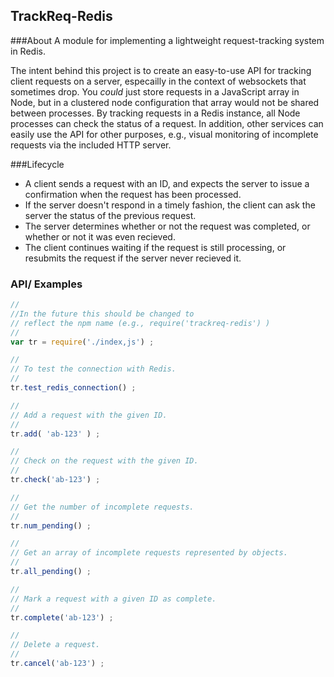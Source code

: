 ## TrackReq-Redis

###About
A module for implementing a lightweight request-tracking system in Redis. 

The intent behind this project is to create an easy-to-use API for tracking client requests on a server, especailly in the context of websockets that sometimes drop. You *could* just store requests in a JavaScript array in Node, but in a clustered node configuration that array would not be shared between processes. By tracking requests in a Redis instance, all Node processes can check the status of a request. In addition, other services can easily use the API for other purposes, e.g., visual monitoring of incomplete requests via the included HTTP server.

###Lifecycle
* A client sends a request with an ID,  and expects the server to issue a confirmation when the request has been processed.
* If the server doesn't respond in a timely fashion, the client can ask the server the status of the previous request.
* The server determines whether or not the request was completed, or whether or not it was even recieved.
* The client continues waiting if the request is still processing, or resubmits the request if the server never recieved it.

### API/ Examples 
```javascript
// 
//In the future this should be changed to 
// reflect the npm name (e.g., require('trackreq-redis') )
// 
var tr = require('./index,js') ;

// 
// To test the connection with Redis.
// 
tr.test_redis_connection() ;

// 
// Add a request with the given ID. 
// 
tr.add( 'ab-123' ) ;

// 
// Check on the request with the given ID.
// 
tr.check('ab-123') ;

// 
// Get the number of incomplete requests.
// 
tr.num_pending() ;

// 
// Get an array of incomplete requests represented by objects.
// 
tr.all_pending() ;

// 
// Mark a request with a given ID as complete.
// 
tr.complete('ab-123') ;

// 
// Delete a request.
// 
tr.cancel('ab-123') ;
```


